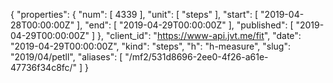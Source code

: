 {
  "properties": {
    "num": [
      4339
    ],
    "unit": [
      "steps"
    ],
    "start": [
      "2019-04-28T00:00:00Z"
    ],
    "end": [
      "2019-04-29T00:00:00Z"
    ],
    "published": [
      "2019-04-29T00:00:00Z"
    ]
  },
  "client_id": "https://www-api.jvt.me/fit",
  "date": "2019-04-29T00:00:00Z",
  "kind": "steps",
  "h": "h-measure",
  "slug": "2019/04/petll",
  "aliases": [
    "/mf2/531d8696-2ee0-4f26-a61e-47736f34c8fc/"
  ]
}
